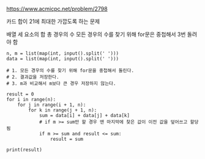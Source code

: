 https://www.acmicpc.net/problem/2798

카드 합이 21에 최대한 가깝도록 하는 문제

배열 세 요소의 합 총 경우의 수
모든 경우의 수를 찾기 위해 for문은 중첩해서 3번 돌려야 함

```
n, m = list(map(int, input().split(' ')))
data = list(map(int, input().split(' ')))

# 1. 모든 경우의 수를 찾기 위해 for문을 중첩해서 돌린다.
# 2. 결과값을 저장한다.
# 3. m과 비교해서 m보다 큰 경우 저장하지 않는다.

result = 0
for i in range(n):
    for j in range(i + 1, n):
        for k in range(j + 1, n):
            sum = data[i] + data[j] + data[k]
            # if m >= sum만 할 경우 맨 마지막에 찾은 값이 이전 값을 덮어쓰고 할당됨
            if m >= sum and result <= sum:
                result = sum

print(result)
```

